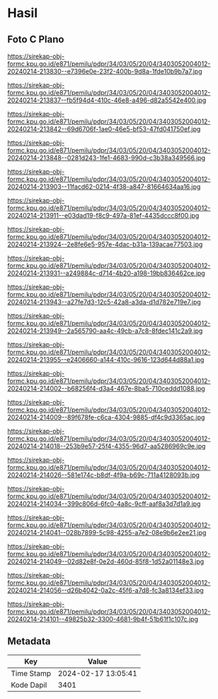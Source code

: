 # Hasil

## Foto C Plano

https://sirekap-obj-formc.kpu.go.id/e871/pemilu/pdpr/34/03/05/20/04/3403052004012-20240214-213830--e7396e0e-23f2-400b-9d8a-1fde10b9b7a7.jpg

https://sirekap-obj-formc.kpu.go.id/e871/pemilu/pdpr/34/03/05/20/04/3403052004012-20240214-213837--fb5f94d4-410c-46e8-a496-d82a5542e400.jpg

https://sirekap-obj-formc.kpu.go.id/e871/pemilu/pdpr/34/03/05/20/04/3403052004012-20240214-213842--69d6706f-1ae0-46e5-bf53-47fd041750ef.jpg

https://sirekap-obj-formc.kpu.go.id/e871/pemilu/pdpr/34/03/05/20/04/3403052004012-20240214-213848--0281d243-1fe1-4683-990d-c3b38a349566.jpg

https://sirekap-obj-formc.kpu.go.id/e871/pemilu/pdpr/34/03/05/20/04/3403052004012-20240214-213903--11facd62-0214-4f38-a847-81664634aa16.jpg

https://sirekap-obj-formc.kpu.go.id/e871/pemilu/pdpr/34/03/05/20/04/3403052004012-20240214-213911--e03dad19-f8c9-497a-81ef-4435dccc8f00.jpg

https://sirekap-obj-formc.kpu.go.id/e871/pemilu/pdpr/34/03/05/20/04/3403052004012-20240214-213924--2e8fe6e5-957e-4dac-b31a-139acae77503.jpg

https://sirekap-obj-formc.kpu.go.id/e871/pemilu/pdpr/34/03/05/20/04/3403052004012-20240214-213931--a249884c-d714-4b20-a198-19bb836462ce.jpg

https://sirekap-obj-formc.kpu.go.id/e871/pemilu/pdpr/34/03/05/20/04/3403052004012-20240214-213943--a27fe7d3-12c5-42a8-a3da-d1d782e719e7.jpg

https://sirekap-obj-formc.kpu.go.id/e871/pemilu/pdpr/34/03/05/20/04/3403052004012-20240214-213949--2a565790-aa4c-49cb-a7c8-8fdec141c2a9.jpg

https://sirekap-obj-formc.kpu.go.id/e871/pemilu/pdpr/34/03/05/20/04/3403052004012-20240214-213955--e2406660-a144-410c-9616-123d644d88a1.jpg

https://sirekap-obj-formc.kpu.go.id/e871/pemilu/pdpr/34/03/05/20/04/3403052004012-20240214-214002--b68256f4-d3a4-467e-8ba5-710ceddd1088.jpg

https://sirekap-obj-formc.kpu.go.id/e871/pemilu/pdpr/34/03/05/20/04/3403052004012-20240214-214009--89f678fe-c6ca-4304-9885-df4c9d3365ac.jpg

https://sirekap-obj-formc.kpu.go.id/e871/pemilu/pdpr/34/03/05/20/04/3403052004012-20240214-214018--253b9e57-25f4-4355-96d7-aa5286969c9e.jpg

https://sirekap-obj-formc.kpu.go.id/e871/pemilu/pdpr/34/03/05/20/04/3403052004012-20240214-214026--581e174c-b8df-4f9a-b69c-711a4128093b.jpg

https://sirekap-obj-formc.kpu.go.id/e871/pemilu/pdpr/34/03/05/20/04/3403052004012-20240214-214034--399c806d-6fc0-4a8c-9cff-aaf8a3d7d1a9.jpg

https://sirekap-obj-formc.kpu.go.id/e871/pemilu/pdpr/34/03/05/20/04/3403052004012-20240214-214041--028b7899-5c98-4255-a7e2-08e9b6e2ee21.jpg

https://sirekap-obj-formc.kpu.go.id/e871/pemilu/pdpr/34/03/05/20/04/3403052004012-20240214-214049--02d82e8f-0e2d-460d-85f8-1d52a01148e3.jpg

https://sirekap-obj-formc.kpu.go.id/e871/pemilu/pdpr/34/03/05/20/04/3403052004012-20240214-214056--d26b4042-0a2c-45f6-a7d8-fc3a8134ef33.jpg

https://sirekap-obj-formc.kpu.go.id/e871/pemilu/pdpr/34/03/05/20/04/3403052004012-20240214-214101--49825b32-3300-4681-9b4f-51b61f1c107c.jpg


## Metadata

| Key        | Value               |
| ---------- | ------------------- |
| Time Stamp | 2024-02-17 13:05:41 |
| Kode Dapil | 3401                |




